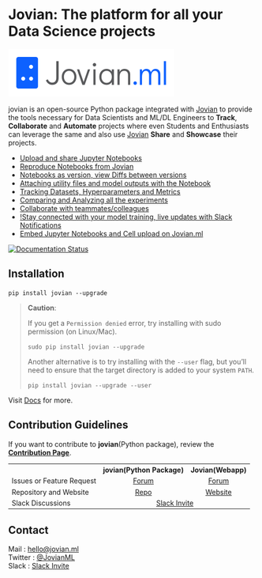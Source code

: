 # Jovian: The platform for all your Data Science projects

![](/docs/jovian_horizontal_logo.svg)

jovian is an open-source Python package integrated with [Jovian](https://jovian.ml/?utm_source=github) to provide the tools necessary for Data Scientists and ML/DL Engineers to **Track**, **Collaborate** and **Automate** projects where even Students and Enthusiasts can leverage the same and also use [Jovian](https://jovian.ml/?utm_source=github) **Share** and **Showcase** their projects.

- [Upload and share Jupyter Notebooks](https://jovian.ml/docs/user-guide/02-upload.html)
- [Reproduce Notebooks from Jovian](https://jovian.ml/docs/user-guide/03-reproduce.html)
- [Notebooks as version, view Diffs between versions](https://jovian.ml/docs/user-guide/04-version.html)
- [Attaching utility files and model outputs with the Notebook](https://jovian.ml/docs/user-guide/05-attach.html)
- [Tracking Datasets, Hyperparameters and Metrics](https://jovian.ml/docs/user-guide/06-track.html)
- [Comparing and Analyzing all the experiments](https://jovian.ml/docs/user-guide/07-compare.html)
- [Collaborate with teammates/colleagues](https://jovian.ml/docs/user-guide/08-collaborate.html)
- [!Stay connected with your model training, live updates with Slack Notifications](https://jovian.ml/docs/user-guide/09-integrations.html)
- [Embed Jupyter Notebooks and Cell upload on Jovian.ml](https://jovian.ml/docs/user-guide/10-embed.html)

[![Documentation Status](https://readthedocs.org/projects/jovian-py/badge/?version=latest)](https://jovian-py.readthedocs.io/en/latest/?badge=latest)

## Installation

```
pip install jovian --upgrade
```

> **Caution**:
>
> If you get a `Permission denied` error, try installing with sudo permission (on Linux/Mac).
>
> ```
> sudo pip install jovian --upgrade
> ```
>
> Another alternative is to try installing with the `--user` flag, but you’ll need to ensure that the target directory is added to your system `PATH`.
>
> ```
> pip install jovian --upgrade --user
> ```

Visit [Docs](https://jovian.ml/docs) for more.

## Contribution Guidelines

If you want to contribute to **jovian**(Python package), review the [**Contribution Page**](https://github.com/JovianML/jovian-py/blob/master/CONTRIBUTING.md).

<table>
    <tr>
        <th> </th>
        <th>jovian(Python Package)</th>
        <th>Jovian(Webapp)</th>
    </tr>
    <tr>
        <td>Issues or Feature Request</td>
        <td align="center"> <a href="https://github.com/JovianML/jovian-py/issues">Forum</a> </td>
        <td align="center"> <a href="https://github.com/JovianML/jovian-support/issues">Forum</a> </td>
    </tr>
    <tr>
        <td>Repository and Website</td>
        <td align="center"> <a href="https://github.com/JovianML">Repo</a> </td>
        <td align="center"> <a href="https://jovian.ml/?utm_source=github">Website</a> </td>
    </tr>
    <tr>
        <td>Slack Discussions</td>
        <td align="center" colspan=2> <a href="https://bit.ly/jovian-users">Slack Invite</a> </td>
    </tr>
</table>

## Contact

Mail : hello@jovian.ml
<br>
Twitter : [@JovianML](https://twitter.com/JovianML)
<br>
Slack : [Slack Invite](https://bit.ly/jovian-users)
